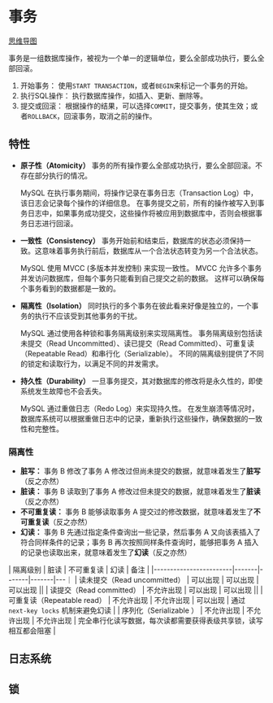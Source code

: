 # 事务

[思维导图](/mind.html?path=/data-system/mysql/事务)

事务是一组数据库操作，被视为一个单一的逻辑单位，要么全部成功执行，要么全部回滚。

1. 开始事务： 使用`START TRANSACTION`，或者`BEGIN`来标记一个事务的开始。
2. 执行SQL操作： 执行数据库操作，如插入、更新、删除等。
3. 提交或回滚： 根据操作的结果，可以选择`COMMIT`，提交事务，使其生效；或者`ROLLBACK`，回滚事务，取消之前的操作。

## 特性

- **原子性（Atomicity）** 事务的所有操作要么全部成功执行，要么全部回滚。不存在部分执行的情况。

  MySQL 在执行事务期间，将操作记录在事务日志（Transaction Log）中，该日志会记录每个操作的详细信息。
  在事务提交之前，所有的操作被写入到事务日志中，如果事务成功提交，这些操作将被应用到数据库中，否则会根据事务日志进行回滚。

- **一致性（Consistency）** 事务开始前和结束后，数据库的状态必须保持一致。这意味着事务执行前后，数据库从一个合法状态转变为另一个合法状态。

  MySQL 使用 MVCC (多版本并发控制) 来实现一致性。
  MVCC 允许多个事务并发访问数据库，但每个事务只能看到自己提交之前的数据。
  这样可以确保每个事务看到的数据都是一致的。

- **隔离性（Isolation）** 同时执行的多个事务在彼此看来好像是独立的，一个事务的执行不应该受到其他事务的干扰。

  MySQL 通过使用各种锁和事务隔离级别来实现隔离性。
  事务隔离级别包括读未提交（Read Uncommitted）、读已提交（Read Committed）、可重复读（Repeatable Read）和串行化（Serializable）。
  不同的隔离级别提供了不同的锁定和读取行为，以满足不同的并发需求。

- **持久性（Durability）** 一旦事务提交，其对数据库的修改将是永久性的，即使系统发生故障也不会丢失。

  MySQL 通过重做日志（Redo Log）来实现持久性。
  在发生崩溃等情况时，数据库系统可以根据重做日志中的记录，重新执行这些操作，确保数据的一致性和完整性。

### 隔离性

- **脏写：** 事务 B 修改了事务 A 修改过但尚未提交的数据，就意味着发生了**脏写**（反之亦然）
- **脏读：** 事务 B 读取到了事务 A 修改过但未提交的数据，就意味着发生了**脏读**（反之亦然）
- **不可重复读：** 事务 B 能够读取事务 A 提交过的修改数据，就意味着发生了**不可重复读**（反之亦然）
- **幻读：** 事务 B 先通过指定条件查询出一些记录，然后事务 A 又向该表插入了符合同样条件的记录；事务 B 再次按照同样条件查询时，能够把事务
  A 插入的记录也读取出来，就意味着发生了**幻读**（反之亦然）

| 隔离级别 | 脏读 | 不可重复读 | 幻读 | 备注 |
|------------------------|-------|-------|-------|---｜
| 读未提交（Read uncommitted） | 可以出现 | 可以出现 | 可以出现 ||
| 读提交（Read committed） | 不允许出现 | 可以出现 | 可以出现 ||
| 可重复读（Repeatable read） | 不允许出现 | 不允许出现 | 可以出现 | 通过 `next-key locks` 机制来避免幻读 |
| 序列化（Serializable ） | 不允许出现 | 不允许出现 | 不允许出现 |
完全串行化读写数据，每次读都需要获得表级共享锁，读写相互都会阻塞 |

## 日志系统

## 锁